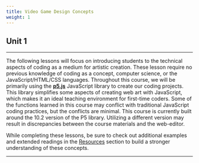 ```yaml
---
title: Video Game Design Concepts
weight: 1
---
```

## Unit 1

---

The following lessons will focus on introducing students to the technical aspects of coding as a medium for artistic creation. These lesson require no previous knowledge of coding as a concept, computer science, or the JavaScript/HTML/CSS languages. Throughout this course, we will be primarily using the [**p5.js**](p5js.org) JavaScript library to create our coding projects. This library simplifies some aspects of creating web art with JavaScript, which makes it an ideal teaching environment for first-time coders. Some of the functions learned in this course may conflict with traditional JavaScript coding practices, but the conflicts are minimal. This course is currently built around the 10.2 version of the P5 library. Utilizing a different version may result in discrepancies between the course materials and the web-editor.

While completing these lessons, be sure to check out additional examples and extended readings in the [Resources](https://pdm.lsupathways.org/6_resources/) section to build a stronger understanding of these concepts.

---
